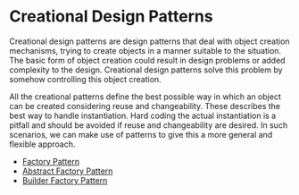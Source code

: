 # Creational Design Patterns
Creational design patterns are design patterns that deal with object
creation mechanisms, trying to create objects in a manner suitable to the
situation. The basic form of object creation could result in design problems
or added complexity to the design. Creational design patterns solve this
problem by somehow controlling this object creation.

All the creational patterns define the best possible way in which an object
can be created considering reuse and changeability. These describes the best
way to handle instantiation. Hard coding the actual instantiation is a pitfall
and should be avoided if reuse and changeability are desired. In such
scenarios, we can make use of patterns to give this a more general and
flexible approach.

- [Factory Pattern](factory)
- [Abstract Factory Pattern](abstract_factory)
- [Builder Factory Pattern](builder)